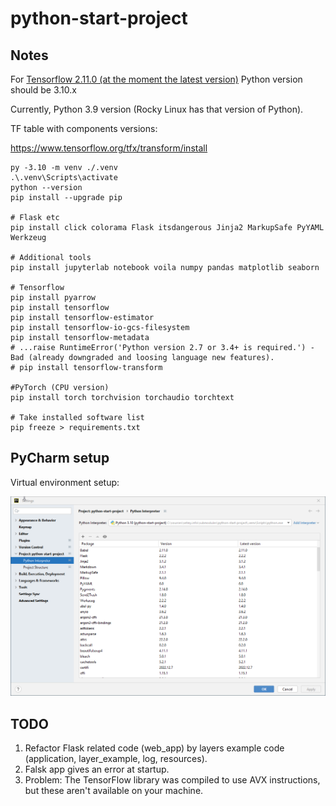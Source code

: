 # python-start-project

## Notes

For [Tensorflow 2.11.0 (at the moment the latest version)](https://pypi.org/project/tensorflow/) Python version should
be 3.10.x

Currently, Python 3.9 version (Rocky Linux has that version of Python).

TF table with components versions:

https://www.tensorflow.org/tfx/transform/install

```shell
py -3.10 -m venv ./.venv
.\.venv\Scripts\activate
python --version
pip install --upgrade pip

# Flask etc
pip install click colorama Flask itsdangerous Jinja2 MarkupSafe PyYAML Werkzeug

# Additional tools
pip install jupyterlab notebook voila numpy pandas matplotlib seaborn

# Tensorflow
pip install pyarrow
pip install tensorflow
pip install tensorflow-estimator
pip install tensorflow-io-gcs-filesystem
pip install tensorflow-metadata
# ...raise RuntimeError('Python version 2.7 or 3.4+ is required.') - Bad (already downgraded and loosing language new features).
# pip install tensorflow-transform

#PyTorch (CPU version)
pip install torch torchvision torchaudio torchtext

# Take installed software list
pip freeze > requirements.txt
```

## PyCharm setup

Virtual environment setup:

![img.png](docs/pycharm-venv.png)

## TODO

1. Refactor Flask related code (web_app) by layers example code (application, layer_example, log, resources).
2. Falsk app gives an error at startup.
3. Problem: The TensorFlow library was compiled to use AVX instructions, but these aren't available on your machine.
